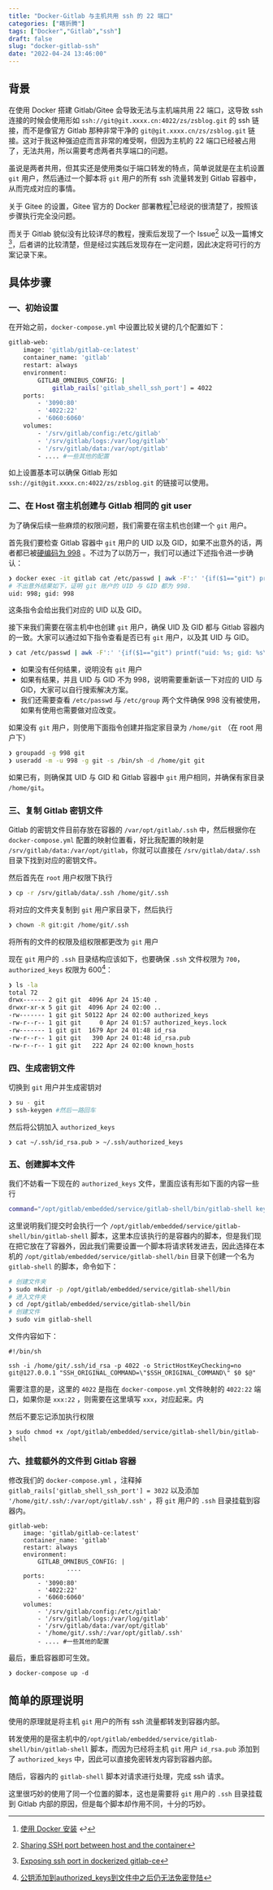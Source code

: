 ```yaml
---
title: "Docker-Gitlab 与主机共用 ssh 的 22 端口"
categories: ["瞎折腾"]
tags: ["Docker","Gitlab","ssh"]
draft: false
slug: "docker-gitlab-ssh"
date: "2022-04-24 13:46:00"
---
```


## 背景

在使用 Docker 搭建 Gitlab/Gitee 会导致无法与主机端共用 22 端口，这导致 ssh 连接的时候会使用形如 `ssh://git@git.xxxx.cn:4022/zs/zsblog.git` 的 ssh 链接，而不是像官方 Gitlab 那种非常干净的 `git@git.xxxx.cn/zs/zsblog.git` 链接。这对于我这种强迫症而言非常的难受啊，但因为主机的 22 端口已经被占用了，无法共用，所以需要考虑两者共享端口的问题。

虽说是两者共用，但其实还是使用类似于端口转发的特点，简单说就是在主机设置 `git` 用户，然后通过一个脚本将 `git` 用户的所有 ssh 流量转发到 Gitlab 容器中，从而完成对应的事情。

关于 Gitee 的设置，Gitee 官方的 Docker 部署教程[^1]已经说的很清楚了，按照该步骤执行完全没问题。

而关于 Gitlab 貌似没有比较详尽的教程，搜索后发现了一个 Issue[^2] 以及一篇博文[^3]，后者讲的比较清楚，但是经过实践后发现存在一定问题，因此决定将可行的方案记录下来。

## 具体步骤

### 一、初始设置

在开始之前，`docker-compose.yml` 中设置比较关键的几个配置如下：

```bash
gitlab-web:
	image: 'gitlab/gitlab-ce:latest'
	container_name: 'gitlab'
	restart: always
	environment:
		GITLAB_OMNIBUS_CONFIG: |
			gitlab_rails['gitlab_shell_ssh_port'] = 4022
	ports:
		- '3090:80'
		- '4022:22'
		- '6060:6060'
	volumes:
		- '/srv/gitlab/config:/etc/gitlab'
		- '/srv/gitlab/logs:/var/log/gitlab'
		- '/srv/gitlab/data:/var/opt/gitlab'
		- .... #一些其他的配置
```

如上设置基本可以确保 Gitlab 形如 `ssh://git@git.xxxx.cn:4022/zs/zsblog.git` 的链接可以使用。

### 二、在 Host 宿主机创建与 Gitlab 相同的 git user

为了确保后续一些麻烦的权限问题，我们需要在宿主机也创建一个 `git` 用户。

首先我们要检查 Gitlab 容器中 `git` 用户的 UID 以及 GID，如果不出意外的话，两者都已被[硬编码为 998](https://gitlab.com/gitlab-org/omnibus-gitlab/blob/d4f3f5d57b16dbf1e1a59f9a5f5cc041ddacf05a/docker/assets/setup) 。不过为了以防万一，我们可以通过下述指令进一步确认：

```bash
❯ docker exec -it gitlab cat /etc/passwd | awk -F':' '{if($1=="git") printf("uid: %s; gid: %s\n"), $3, $4}'
# 不出意外结果如下，证明 git 账户的 UID 与 GID 都为 998.
uid: 998; gid: 998
```

这条指令会给出我们对应的 UID 以及 GID。

接下来我们需要在宿主机中也创建 `git` 用户，确保 UID 及 GID 都与 Gitlab 容器内的一致。大家可以通过如下指令查看是否已有 `git` 用户，以及其 UID 与 GID。

```bash
❯ cat /etc/passwd | awk -F':' '{if($1=="git") printf("uid: %s; gid: %s\n"), $3, $4}'
```

+ 如果没有任何结果，说明没有 `git` 用户
+ 如果有结果，并且 UID 与 GID 不为 998，说明需要重新该一下对应的 UID 与 GID，大家可以自行搜索解决方案。
+ 我们还需要查看 `/etc/passwd` 与 `/etc/group` 两个文件确保 998 没有被使用，如果有使用也需要做对应改变。

如果没有 `git` 用户，则使用下面指令创建并指定家目录为 `/home/git` （在 root 用户下）

```bash
❯ groupadd -g 998 git
❯ useradd -m -u 998 -g git -s /bin/sh -d /home/git git
```

如果已有，则确保其 UID 与 GID 和 Gitlab 容器中 `git` 用户相同，并确保有家目录 `/home/git`。

### 三、复制 Gitlab 密钥文件

Gitlab 的密钥文件目前存放在容器的 `/var/opt/gitlab/.ssh` 中，然后根据你在 `docker-compose.yml` 配置的映射位置看，好比我配置的映射是 `/srv/gitlab/data:/var/opt/gitlab`，你就可以直接在 `/srv/gitlab/data/.ssh` 目录下找到对应的密钥文件。

然后首先在 `root` 用户权限下执行 

```bash
❯ cp -r /srv/gitlab/data/.ssh /home/git/.ssh
```

将对应的文件夹复制到 `git` 用户家目录下，然后执行

```bash
❯ chown -R git:git /home/git/.ssh
```

将所有的文件的权限及组权限都更改为 `git` 用户

现在 `git` 用户的 `.ssh` 目录结构应该如下，也要确保 `.ssh` 文件权限为 `700`，`authorized_keys` 权限为 600[^4]：

```bash
❯ ls -la
total 72
drwx------ 2 git git  4096 Apr 24 15:40 .
drwxr-xr-x 5 git git  4096 Apr 24 02:00 ..
-rw------- 1 git git 50122 Apr 24 02:00 authorized_keys
-rw-r--r-- 1 git git     0 Apr 24 01:57 authorized_keys.lock
-rw------- 1 git git  1679 Apr 24 01:48 id_rsa
-rw-r--r-- 1 git git   390 Apr 24 01:48 id_rsa.pub
-rw-r--r-- 1 git git   222 Apr 24 02:00 known_hosts
```

### 四、生成密钥文件

切换到 `git` 用户并生成密钥对

```bash
❯ su - git
❯ ssh-keygen #然后一路回车
```

然后将公钥加入 `authorized_keys` 

```shell
❯ cat ~/.ssh/id_rsa.pub > ~/.ssh/authorized_keys 
```

### 五、创建脚本文件

我们不妨看一下现在的 `authorized_keys` 文件，里面应该有形如下面的内容一些行

```bash
command="/opt/gitlab/embedded/service/gitlab-shell/bin/gitlab-shell key-105",no-port-forwarding,no-X11-forwarding,no-agent-forwarding,no-pty ssh-ed25519 xxxxxxxx
```

这里说明我们提交时会执行一个 `/opt/gitlab/embedded/service/gitlab-shell/bin/gitlab-shell` 脚本，这里本应该执行的是容器内的脚本，但是我们现在把它放在了容器外，因此我们需要设置一个脚本将请求转发进去，因此选择在本机的 `/opt/gitlab/embedded/service/gitlab-shell/bin` 目录下创建一个名为 `gitlab-shell` 的脚本，命令如下：

```bash
# 创建文件夹
❯ sudo mkdir -p /opt/gitlab/embedded/service/gitlab-shell/bin
# 进入文件夹
❯ cd /opt/gitlab/embedded/service/gitlab-shell/bin
# 创建文件
❯ sudo vim gitlab-shell
```

文件内容如下：

```shell
#!/bin/sh

ssh -i /home/git/.ssh/id_rsa -p 4022 -o StrictHostKeyChecking=no git@127.0.0.1 "SSH_ORIGINAL_COMMAND=\"$SSH_ORIGINAL_COMMAND\" $0 $@"
```

需要注意的是，这里的 `4022` 是指在 `docker-compose.yml` 文件映射的 `4022:22` 端口，如果你是 `xxx:22` ，则需要在这里填写 `xxx`，对应起来。内

然后不要忘记添加执行权限

```shell
❯ sudo chmod +x /opt/gitlab/embedded/service/gitlab-shell/bin/gitlab-shell
```

### 六、挂载额外的文件到 Gitlab 容器

修改我们的 `docker-compose.yml` ，注释掉 `gitlab_rails['gitlab_shell_ssh_port'] = 3022` 以及添加 `'/home/git/.ssh/:/var/opt/gitlab/.ssh'` ，将 `git` 用户的 `.ssh` 目录挂载到容器内。

```shell
gitlab-web:
	image: 'gitlab/gitlab-ce:latest'
	container_name: 'gitlab'
	restart: always
	environment:
		GITLAB_OMNIBUS_CONFIG: |
				....
	ports:
		- '3090:80'
		- '4022:22'
		- '6060:6060'
	volumes:
		- '/srv/gitlab/config:/etc/gitlab'
		- '/srv/gitlab/logs:/var/log/gitlab'
		- '/srv/gitlab/data:/var/opt/gitlab'
		- '/home/git/.ssh/:/var/opt/gitlab/.ssh'
		- .... #一些其他的配置
```

最后，重启容器即可生效。

```shell
❯ docker-compose up -d
```

## 简单的原理说明

使用的原理就是将主机 `git` 用户的所有 ssh 流量都转发到容器内部。

转发使用的是宿主机中的`/opt/gitlab/embedded/service/gitlab-shell/bin/gitlab-shell` 脚本，而因为已经将主机 `git` 用户 `id_rsa.pub` 添加到了 `authorized_keys` 中，因此可以直接免密转发内容到容器内部。

随后，容器内的 `gitlab-shell` 脚本对请求进行处理，完成 ssh 请求。

这里很巧妙的使用了同一个位置的脚本，这也是需要将 `git` 用户的 `.ssh` 目录挂载到 Gitlab 内部的原因，但是每个脚本却作用不同，十分的巧妙。

[^1]: [使用 Docker 安装](https://docs.gitea.io/zh-cn/install-with-docker/) ↩
[^2]: [Sharing SSH port between host and the container](https://github.com/sameersbn/docker-gitlab/issues/1517)
[^3]: [Exposing ssh port in dockerized gitlab-ce](https://blog.xiaket.org/2017/exposing.ssh.port.in.dockerized.gitlab-ce.html)
[^4]: [公钥添加到authorized_keys到文件中之后仍无法免密登陆](https://blog.csdn.net/kangkanglou/article/details/90760529)
